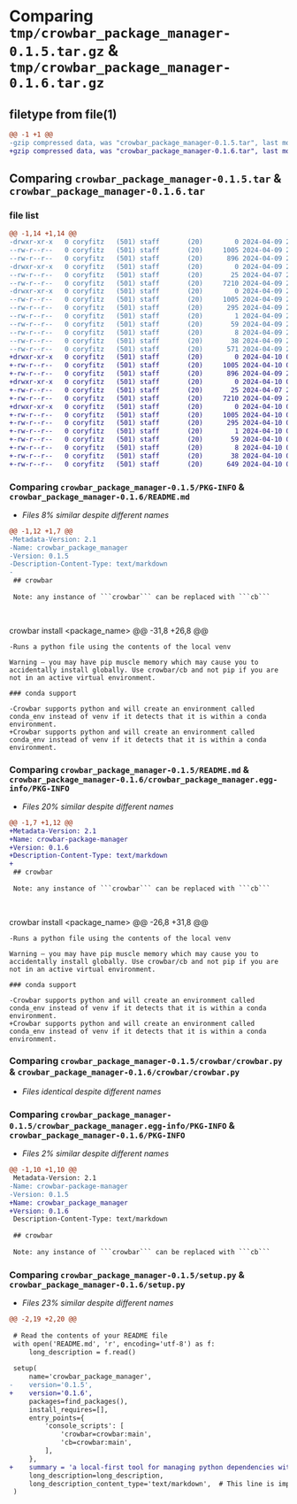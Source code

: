 # Comparing `tmp/crowbar_package_manager-0.1.5.tar.gz` & `tmp/crowbar_package_manager-0.1.6.tar.gz`

## filetype from file(1)

```diff
@@ -1 +1 @@
-gzip compressed data, was "crowbar_package_manager-0.1.5.tar", last modified: Tue Apr  9 23:49:55 2024, max compression
+gzip compressed data, was "crowbar_package_manager-0.1.6.tar", last modified: Wed Apr 10 00:12:47 2024, max compression
```

## Comparing `crowbar_package_manager-0.1.5.tar` & `crowbar_package_manager-0.1.6.tar`

### file list

```diff
@@ -1,14 +1,14 @@
-drwxr-xr-x   0 coryfitz   (501) staff       (20)        0 2024-04-09 23:49:55.481610 crowbar_package_manager-0.1.5/
--rw-r--r--   0 coryfitz   (501) staff       (20)     1005 2024-04-09 23:49:55.481500 crowbar_package_manager-0.1.5/PKG-INFO
--rw-r--r--   0 coryfitz   (501) staff       (20)      896 2024-04-09 23:41:35.000000 crowbar_package_manager-0.1.5/README.md
-drwxr-xr-x   0 coryfitz   (501) staff       (20)        0 2024-04-09 23:49:55.480510 crowbar_package_manager-0.1.5/crowbar/
--rw-r--r--   0 coryfitz   (501) staff       (20)       25 2024-04-07 23:29:44.000000 crowbar_package_manager-0.1.5/crowbar/__init__.py
--rw-r--r--   0 coryfitz   (501) staff       (20)     7210 2024-04-09 23:19:15.000000 crowbar_package_manager-0.1.5/crowbar/crowbar.py
-drwxr-xr-x   0 coryfitz   (501) staff       (20)        0 2024-04-09 23:49:55.481329 crowbar_package_manager-0.1.5/crowbar_package_manager.egg-info/
--rw-r--r--   0 coryfitz   (501) staff       (20)     1005 2024-04-09 23:49:55.000000 crowbar_package_manager-0.1.5/crowbar_package_manager.egg-info/PKG-INFO
--rw-r--r--   0 coryfitz   (501) staff       (20)      295 2024-04-09 23:49:55.000000 crowbar_package_manager-0.1.5/crowbar_package_manager.egg-info/SOURCES.txt
--rw-r--r--   0 coryfitz   (501) staff       (20)        1 2024-04-09 23:49:55.000000 crowbar_package_manager-0.1.5/crowbar_package_manager.egg-info/dependency_links.txt
--rw-r--r--   0 coryfitz   (501) staff       (20)       59 2024-04-09 23:49:55.000000 crowbar_package_manager-0.1.5/crowbar_package_manager.egg-info/entry_points.txt
--rw-r--r--   0 coryfitz   (501) staff       (20)        8 2024-04-09 23:49:55.000000 crowbar_package_manager-0.1.5/crowbar_package_manager.egg-info/top_level.txt
--rw-r--r--   0 coryfitz   (501) staff       (20)       38 2024-04-09 23:49:55.481655 crowbar_package_manager-0.1.5/setup.cfg
--rw-r--r--   0 coryfitz   (501) staff       (20)      571 2024-04-09 23:49:38.000000 crowbar_package_manager-0.1.5/setup.py
+drwxr-xr-x   0 coryfitz   (501) staff       (20)        0 2024-04-10 00:12:47.008301 crowbar_package_manager-0.1.6/
+-rw-r--r--   0 coryfitz   (501) staff       (20)     1005 2024-04-10 00:12:47.008180 crowbar_package_manager-0.1.6/PKG-INFO
+-rw-r--r--   0 coryfitz   (501) staff       (20)      896 2024-04-09 23:41:35.000000 crowbar_package_manager-0.1.6/README.md
+drwxr-xr-x   0 coryfitz   (501) staff       (20)        0 2024-04-10 00:12:47.007065 crowbar_package_manager-0.1.6/crowbar/
+-rw-r--r--   0 coryfitz   (501) staff       (20)       25 2024-04-07 23:29:44.000000 crowbar_package_manager-0.1.6/crowbar/__init__.py
+-rw-r--r--   0 coryfitz   (501) staff       (20)     7210 2024-04-09 23:19:15.000000 crowbar_package_manager-0.1.6/crowbar/crowbar.py
+drwxr-xr-x   0 coryfitz   (501) staff       (20)        0 2024-04-10 00:12:47.007973 crowbar_package_manager-0.1.6/crowbar_package_manager.egg-info/
+-rw-r--r--   0 coryfitz   (501) staff       (20)     1005 2024-04-10 00:12:46.000000 crowbar_package_manager-0.1.6/crowbar_package_manager.egg-info/PKG-INFO
+-rw-r--r--   0 coryfitz   (501) staff       (20)      295 2024-04-10 00:12:46.000000 crowbar_package_manager-0.1.6/crowbar_package_manager.egg-info/SOURCES.txt
+-rw-r--r--   0 coryfitz   (501) staff       (20)        1 2024-04-10 00:12:46.000000 crowbar_package_manager-0.1.6/crowbar_package_manager.egg-info/dependency_links.txt
+-rw-r--r--   0 coryfitz   (501) staff       (20)       59 2024-04-10 00:12:46.000000 crowbar_package_manager-0.1.6/crowbar_package_manager.egg-info/entry_points.txt
+-rw-r--r--   0 coryfitz   (501) staff       (20)        8 2024-04-10 00:12:46.000000 crowbar_package_manager-0.1.6/crowbar_package_manager.egg-info/top_level.txt
+-rw-r--r--   0 coryfitz   (501) staff       (20)       38 2024-04-10 00:12:47.008349 crowbar_package_manager-0.1.6/setup.cfg
+-rw-r--r--   0 coryfitz   (501) staff       (20)      649 2024-04-10 00:12:25.000000 crowbar_package_manager-0.1.6/setup.py
```

### Comparing `crowbar_package_manager-0.1.5/PKG-INFO` & `crowbar_package_manager-0.1.6/README.md`

 * *Files 8% similar despite different names*

```diff
@@ -1,12 +1,7 @@
-Metadata-Version: 2.1
-Name: crowbar_package_manager
-Version: 0.1.5
-Description-Content-Type: text/markdown
-
 ## crowbar
 
 Note: any instance of ```crowbar``` can be replaced with ```cb```
 
 
 ```
 crowbar install <package_name>
@@ -31,8 +26,8 @@
 ```
 -Runs a python file using the contents of the local venv
 
 Warning – you may have pip muscle memory which may cause you to accidentally install globally. Use crowbar/cb and not pip if you are not in an active virtual environment.
 
 ### conda support
 
-Crowbar supports python and will create an environment called conda_env instead of venv if it detects that it is within a conda environment.
+Crowbar supports python and will create an environment called conda_env instead of venv if it detects that it is within a conda environment.
```

### Comparing `crowbar_package_manager-0.1.5/README.md` & `crowbar_package_manager-0.1.6/crowbar_package_manager.egg-info/PKG-INFO`

 * *Files 20% similar despite different names*

```diff
@@ -1,7 +1,12 @@
+Metadata-Version: 2.1
+Name: crowbar-package-manager
+Version: 0.1.6
+Description-Content-Type: text/markdown
+
 ## crowbar
 
 Note: any instance of ```crowbar``` can be replaced with ```cb```
 
 
 ```
 crowbar install <package_name>
@@ -26,8 +31,8 @@
 ```
 -Runs a python file using the contents of the local venv
 
 Warning – you may have pip muscle memory which may cause you to accidentally install globally. Use crowbar/cb and not pip if you are not in an active virtual environment.
 
 ### conda support
 
-Crowbar supports python and will create an environment called conda_env instead of venv if it detects that it is within a conda environment.
+Crowbar supports python and will create an environment called conda_env instead of venv if it detects that it is within a conda environment.
```

### Comparing `crowbar_package_manager-0.1.5/crowbar/crowbar.py` & `crowbar_package_manager-0.1.6/crowbar/crowbar.py`

 * *Files identical despite different names*

### Comparing `crowbar_package_manager-0.1.5/crowbar_package_manager.egg-info/PKG-INFO` & `crowbar_package_manager-0.1.6/PKG-INFO`

 * *Files 2% similar despite different names*

```diff
@@ -1,10 +1,10 @@
 Metadata-Version: 2.1
-Name: crowbar-package-manager
-Version: 0.1.5
+Name: crowbar_package_manager
+Version: 0.1.6
 Description-Content-Type: text/markdown
 
 ## crowbar
 
 Note: any instance of ```crowbar``` can be replaced with ```cb```
```

### Comparing `crowbar_package_manager-0.1.5/setup.py` & `crowbar_package_manager-0.1.6/setup.py`

 * *Files 23% similar despite different names*

```diff
@@ -2,19 +2,20 @@
 
 # Read the contents of your README file
 with open('README.md', 'r', encoding='utf-8') as f:
     long_description = f.read()
 
 setup(
     name='crowbar_package_manager',
-    version='0.1.5',
+    version='0.1.6',
     packages=find_packages(),
     install_requires=[],
     entry_points={
         'console_scripts': [
             'crowbar=crowbar:main',
             'cb=crowbar:main',
         ],
     },
+    summary = 'a local-first tool for managing python dependencies with pip',
     long_description=long_description,
     long_description_content_type='text/markdown',  # This line is important for Markdown rendering on PyPI
 )
```

